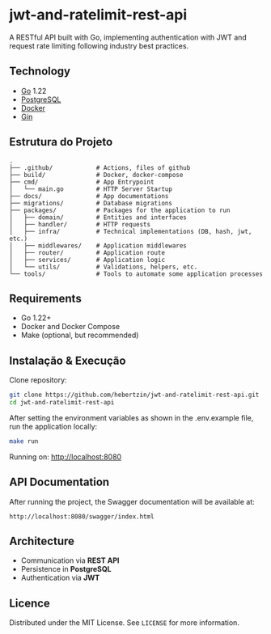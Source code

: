# jwt-and-ratelimit-rest-api

A RESTful API built with Go, implementing authentication with JWT and request rate limiting following industry best practices.

## Technology

* [Go](https://golang.org/) 1.22
* [PostgreSQL](https://www.postgresql.org/)
* [Docker](https://www.docker.com/)
* [Gin](https://github.com/gin-gonic/gin)

## Estrutura do Projeto

```
.
├── .github/            # Actions, files of github
├── build/              # Docker, docker-compose
├── cmd/                # App Entrypoint
│   └── main.go         # HTTP Server Startup
├── docs/               # App documentations
├── migrations/         # Database migrations
├── packages/           # Packages for the application to run
│   ├── domain/         # Entities and interfaces
│   ├── handler/        # HTTP requests
│   ├── infra/          # Technical implementations (DB, hash, jwt, etc.)
│   ├── middlewares/    # Application middlewares
│   ├── router/         # Application route
│   ├── services/       # Application logic
│   └── utils/          # Validations, helpers, etc.
└── tools/              # Tools to automate some application processes
```

## Requirements

*  Go 1.22+
*  Docker and Docker Compose
*  Make (optional, but recommended)

## Instalação & Execução

Clone repository:

```bash
git clone https://github.com/hebertzin/jwt-and-ratelimit-rest-api.git
cd jwt-and-ratelimit-rest-api
```

After setting the environment variables as shown in the .env.example file, run the application locally:

```bash
make run
```

Running on: [http://localhost:8080](http://localhost:8080)

## API Documentation

After running the project, the Swagger documentation will be available at:

```
http://localhost:8080/swagger/index.html
```

## Architecture

* Communication via **REST API**
* Persistence in **PostgreSQL**
* Authentication via **JWT**

## Licence

Distributed under the MIT License. See `LICENSE` for more information.

